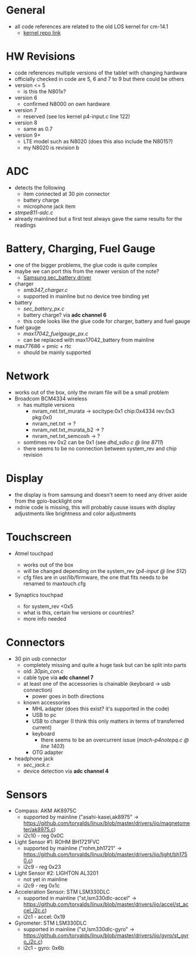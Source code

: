 # General

* all code references are related to the old LOS kernel for cm-14.1
    * [kernel repo link](https://github.com/LineageOS/android_kernel_samsung_smdk4412/tree/cm-14.1)


# HW Revisions

* code references multiple versions of the tablet with changing hardware
* officially checked in code are 5, 6 and 7 to 9 but there could be others
* version <= 5
    * is this the N801x?
* version 6
    * confirmed N8000 on own hardware
* version 7
    * reserved (see los kernel p4-input.c line 122)
* version 8
    * same as 0.7
* version 9+
    * LTE model such as N8020 (does this also include the N8015?)
    * my N8020 is revision b

# ADC

* detects the following
    * item connected at 30 pin connector
    * battery charge
    * microphone jack item
* *stmpe811-adc.c*
* already mainlined but a first test always gave the same results for the readings

# Battery, Charging, Fuel Gauge

* one of the bigger problems, the glue code is quite complex
* maybe we can port this from the newer version of the note?
    * [Samsung sec_battery driver](https://github.com/LineageOS/android_kernel_samsung_lt03lte/blob/cm-14.1/drivers/battery/sec_battery.c)
* charger
    * *smb347_charger.c*
    * supported in mainline but no device tree binding yet
* battery
    * *sec_battery_px.c*
    * battery charge? via **adc channel 6**
    * this code looks like the glue code for charger, battery and fuel gauge
* fuel gauge
    * *max17042_fuelgauge_px.c*
    * can be replaced with max17042_battery from mainline
* max77686 = pmic + rtc
    * should be mainly supported


# Network

* works out of the box, only the nvram file will be a small problem
* Broadcom BCM4334 wireless
    * has multiple versions
        * nvram_net.txt_murata -> socitype:0x1 chip:0x4334 rev:0x3 pkg:0x0
        * nvram_net.txt -> ?
        * nvram_net.txt_murata_b2 -> ?
        * nvram_net.txt_semcosh -> ?
    * somtimes rev 0x2 can be 0x1 (see *dhd_sdio.c @ line 8711*)
    * there seems to be no connection between system_rev and chip revision


# Display

* the display is from samsung and doesn't seem to need any driver aside from the gpio-backlight one
* mdnie code is missing, this will probably cause issues with display adjustments like brightness
    and color adjustments


# Touchscreen

* Atmel touchpad
    * works out of the box
    * will be changed depending on the system_rev (*p4-input @ line 512*)
    * cfg files are in usr/lib/firmware, the one that fits needs to be renamed to maxtouch.cfg

* Synaptics touchpad
    * for system_rev <0x5 
    * what is this, certain hw versions or countries?
    * more info needed


# Connectors

* 30 pin usb connector
    * completely missing and quite a huge task but can be split into parts
    * old: *30pin_con.c*
    * cable type via **adc channel 7**
    * at least one of the accessories is chainable (keyboard -> usb connection)
        * power goes in both directions
    * known accessories
        * MHL adapter (does this exist? it's supported in the code)
        * USB to pc
        * USB to charger (I think this only matters in terms of transferred current)
        * keyboard
            * there seems to be an overcurrent issue (*mach-p4notepq.c @ line 1403*)
        * OTG adapter
* headphone jack
    * *sec_jack.c*
    * device detection via **adc channel 4**

# Sensors

* Compass: AKM AK8975C
   * supported by mainline ("asahi-kasei,ak8975" -> https://github.com/torvalds/linux/blob/master/drivers/iio/magnetometer/ak8975.c)
   * i2c10 - reg 0x0C
* Light Sensor #1: ROHM BH1721FVC
   * supported by mainline ("rohm,bh1721" -> https://github.com/torvalds/linux/blob/master/drivers/iio/light/bh1750.c)
   * i2c9 - reg 0x23
* Light Sensor #2: LIGHTON AL3201
   * not yet in mainline
   * i2c9 - reg 0x1c
* Acceleration Sensor: STM LSM330DLC
   * supported in mainline ("st,lsm330dlc-accel" -> https://github.com/torvalds/linux/blob/master/drivers/iio/accel/st_accel_i2c.c)
   * i2c1 - accel: 0x19
* Gyrometer: STM LSM330DLC
   * supported in mainline ("st,lsm330dlc-gyro" -> https://github.com/torvalds/linux/blob/master/drivers/iio/gyro/st_gyro_i2c.c)
   * i2c1 - gyro: 0x6b
   
